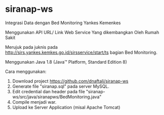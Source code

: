 # siranap-ws
Integrasi Data dengan Bed Monitoring Yankes Kemenkes 

Menggunakan API URL/ Link Web Service Yang dikembangkan Oleh Rumah Sakit 

Merujuk pada juknis pada http://sirs.yankes.kemkes.go.id/sirsservice/start/ts bagian Bed Monitoring.

Menggunakan Java 1.8 (Java™ Platform, Standard Edition 8)

Cara menggunakan:
1.	Download project https://github.com/dnaftali/siranap-ws
2.	Generate file "siranap.sql" pada server MySQL.
3.	Edit credential dan header pada file "siranap-ws/src/java/siranapws/BedMonitoring.java"
4.	Compile menjadi war.
5.	Upload ke Server Application (misal Apache Tomcat)
